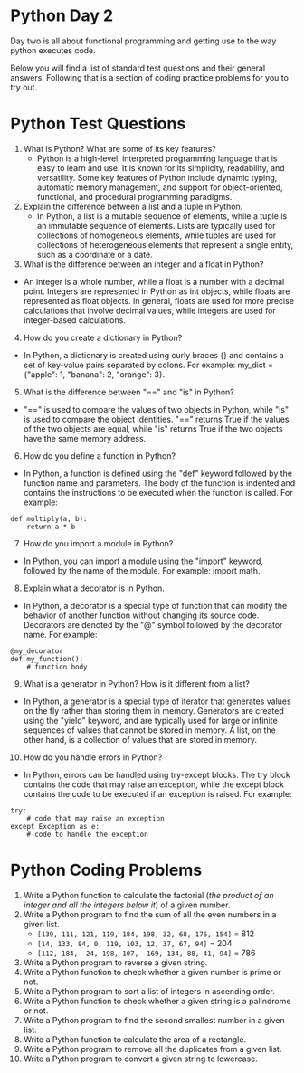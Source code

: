 
# Python Day 2

Day two is all about functional programming and getting use to the way python executes code.  

Below you will find a list of standard test questions and their general answers. Following that is a section of coding practice problems for you to try out.


# Python Test Questions
1. What is Python? What are some of its key features?
    - Python is a high-level, interpreted programming language that is easy to learn and use. It is known for its simplicity, readability, and versatility. Some key features of Python include dynamic typing, automatic memory management, and support for object-oriented, functional, and procedural programming paradigms.
2. Explain the difference between a list and a tuple in Python.
    - In Python, a list is a mutable sequence of elements, while a tuple is an immutable sequence of elements. Lists are typically used for collections of homogeneous elements, while tuples are used for collections of heterogeneous elements that represent a single entity, such as a coordinate or a date.
3. What is the difference between an integer and a float in Python?
- An integer is a whole number, while a float is a number with a decimal point. Integers are represented in Python as int objects, while floats are represented as float objects. In general, floats are used for more precise calculations that involve decimal values, while integers are used for integer-based calculations.
4. How do you create a dictionary in Python?
- In Python, a dictionary is created using curly braces {} and contains a set of key-value pairs separated by colons. For example: my_dict = {"apple": 1, "banana": 2, "orange": 3}.
5. What is the difference between "==" and "is" in Python?
- "==" is used to compare the values of two objects in Python, while "is" is used to compare the object identities. "==" returns True if the values of the two objects are equal, while "is" returns True if the two objects have the same memory address.
6. How do you define a function in Python?
- In Python, a function is defined using the "def" keyword followed by the function name and parameters. The body of the function is indented and contains the instructions to be executed when the function is called. For example:
```
def multiply(a, b):
    return a * b

```
7. How do you import a module in Python?
- In Python, you can import a module using the "import" keyword, followed by the name of the module. For example: import math.
8. Explain what a decorator is in Python.
- In Python, a decorator is a special type of function that can modify the behavior of another function without changing its source code. Decorators are denoted by the "@" symbol followed by the decorator name. For example:
```
@my_decorator
def my_function():
    # function body

```
9. What is a generator in Python? How is it different from a list?
- In Python, a generator is a special type of iterator that generates values on the fly rather than storing them in memory. Generators are created using the "yield" keyword, and are typically used for large or infinite sequences of values that cannot be stored in memory. A list, on the other hand, is a collection of values that are stored in memory.
10. How do you handle errors in Python?
- In Python, errors can be handled using try-except blocks. The try block contains the code that may raise an exception, while the except block contains the code to be executed if an exception is raised. For example:
```
try:
    # code that may raise an exception
except Exception as e:
    # code to handle the exception

```
# Python Coding Problems
1. Write a Python function to calculate the factorial (*the product of an integer and all the integers below it*) of a given number.
2. Write a Python program to find the sum of all the even numbers in a given list.
    - `[139, 111, 121, 119, 184, 198, 32, 68, 176, 154]` = 812
    - `[14, 133, 84, 0, 119, 103, 12, 37, 67, 94]` = 204
    - `[112, 184, -24, 198, 107, -169, 134, 88, 41, 94]` = 786
3. Write a Python program to reverse a given string.
4. Write a Python function to check whether a given number is prime or not.
5. Write a Python program to sort a list of integers in ascending order.
6. Write a Python function to check whether a given string is a palindrome or not.
7. Write a Python program to find the second smallest number in a given list.
8. Write a Python function to calculate the area of a rectangle.
9. Write a Python program to remove all the duplicates from a given list.
10. Write a Python program to convert a given string to lowercase.